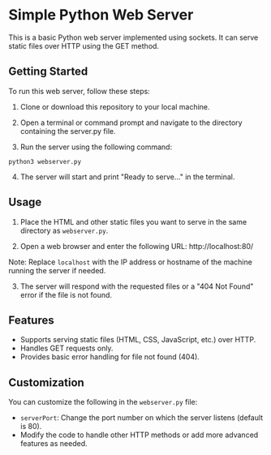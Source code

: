 # Simple Python Web Server

This is a basic Python web server implemented using sockets. It can serve static files over HTTP using the GET method.

## Getting Started

To run this web server, follow these steps:

1. Clone or download this repository to your local machine.

2. Open a terminal or command prompt and navigate to the directory containing the server.py file.

3. Run the server using the following command:

```
python3 webserver.py
```
4. The server will start and print "Ready to serve..." in the terminal.

## Usage

1. Place the HTML and other static files you want to serve in the same directory as `webserver.py`.

2. Open a web browser and enter the following URL:
http://localhost:80/

Note: Replace `localhost` with the IP address or hostname of the machine running the server if needed.

3. The server will respond with the requested files or a "404 Not Found" error if the file is not found.

## Features

- Supports serving static files (HTML, CSS, JavaScript, etc.) over HTTP.
- Handles GET requests only.
- Provides basic error handling for file not found (404).

## Customization

You can customize the following in the `webserver.py` file:

- `serverPort`: Change the port number on which the server listens (default is 80).
- Modify the code to handle other HTTP methods or add more advanced features as needed.
